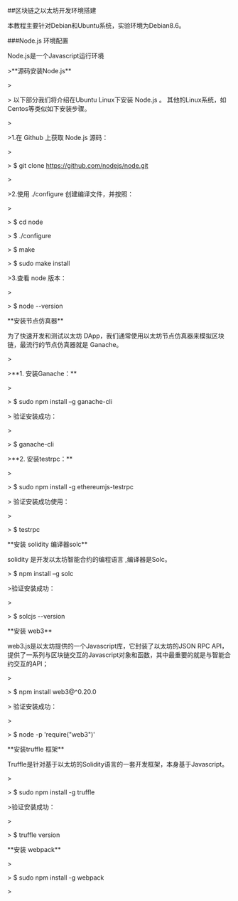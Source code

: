 \#\#区块链之以太坊开发环境搭建

本教程主要针对Debian和Ubuntu系统，实验环境为Debian8.6。

\#\#\#Node.js 环境配置

Node.js是一个Javascript运行环境



&gt;\*\*源码安装Node.js\*\*

&gt;

&gt; 以下部分我们将介绍在Ubuntu Linux下安装 Node.js 。 其他的Linux系统，如Centos等类似如下安装步骤。

&gt;

&gt;1.在 Github 上获取 Node.js 源码：

&gt;

&gt;       $ git clone https://github.com/nodejs/node.git

&gt;

&gt;2.使用 ./configure 创建编译文件，并按照：

&gt;

&gt;       $ cd node

&gt;       $ ./configure

&gt;       $ make

&gt;       $ sudo make install

&gt;3.查看 node 版本：

&gt;

&gt;       $ node --version

     

\*\*安装节点仿真器\*\*



 为了快速开发和测试以太坊 DApp，我们通常使用以太坊节点仿真器来模拟区块链，最流行的节点仿真器就是 Ganache。

&gt;

&gt;\*\*1. 安装Ganache：\*\*

&gt;

&gt;       $ sudo npm install –g ganache-cli

&gt; 验证安装成功：

&gt;

&gt;       $ ganache-cli

&gt;\*\*2. 安装testrpc：\*\*

&gt;

&gt;       $ sudo npm install -g ethereumjs-testrpc

&gt; 验证安装成功使用：

&gt;

&gt;       $ testrpc





 \*\*安装 solidity 编译器solc\*\*



solidity 是开发以太坊智能合约的编程语言 ,编译器是Solc。



&gt;       $ npm install –g solc

&gt;验证安装成功：

&gt;

&gt;       $ solcjs --version

       

\*\*安装 web3\*\*



web3.js是以太坊提供的一个Javascript库，它封装了以太坊的JSON RPC API，提供了一系列与区块链交互的Javascript对象和函数，其中最重要的就是与智能合约交互的API；



&gt;

&gt;       $ npm install web3@^0.20.0

&gt; 验证安装成功：

&gt;

&gt;       $ node -p 'require\("web3"\)'

      

\*\*安装truffle 框架\*\*



Truffle是针对基于以太坊的Solidity语言的一套开发框架，本身基于Javascript。



&gt;

&gt;       $ sudo npm install -g truffle

&gt;验证安装成功：

&gt;

&gt;       $ truffle version





 \*\*安装 webpack\*\*

&gt;

&gt;       $ sudo npm install -g webpack

&gt;

